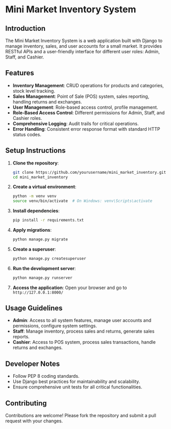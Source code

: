 # Mini Market Inventory System

## Introduction
The Mini Market Inventory System is a web application built with Django to manage inventory, sales, and user accounts for a small market. It provides RESTful APIs and a user-friendly interface for different user roles: Admin, Staff, and Cashier.

## Features
- **Inventory Management**: CRUD operations for products and categories, stock level tracking.
- **Sales Management**: Point of Sale (POS) system, sales reporting, handling returns and exchanges.
- **User Management**: Role-based access control, profile management.
- **Role-Based Access Control**: Different permissions for Admin, Staff, and Cashier roles.
- **Comprehensive Logging**: Audit trails for critical operations.
- **Error Handling**: Consistent error response format with standard HTTP status codes.

## Setup Instructions
1. **Clone the repository**:
   ```bash
   git clone https://github.com/yourusername/mini_market_inventory.git
   cd mini_market_inventory
   ```

2. **Create a virtual environment**:
   ```bash
   python -m venv venv
   source venv/bin/activate  # On Windows: venv\Scripts\activate
   ```

3. **Install dependencies**:
   ```bash
   pip install -r requirements.txt
   ```

4. **Apply migrations**:
   ```bash
   python manage.py migrate
   ```

5. **Create a superuser**:
   ```bash
   python manage.py createsuperuser
   ```

6. **Run the development server**:
   ```bash
   python manage.py runserver
   ```

7. **Access the application**:
   Open your browser and go to `http://127.0.0.1:8000/`

## Usage Guidelines
- **Admin**: Access to all system features, manage user accounts and permissions, configure system settings.
- **Staff**: Manage inventory, process sales and returns, generate sales reports.
- **Cashier**: Access to POS system, process sales transactions, handle returns and exchanges.

## Developer Notes
- Follow PEP 8 coding standards.
- Use Django best practices for maintainability and scalability.
- Ensure comprehensive unit tests for all critical functionalities.

## Contributing
Contributions are welcome! Please fork the repository and submit a pull request with your changes.